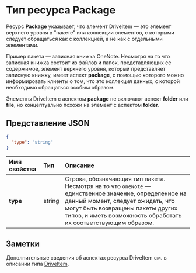 # <a name="package-resource-type"></a>Тип ресурса Package

Ресурс **Package** указывает, что элемент DriveItem — это элемент верхнего уровня в "пакете" или коллекции элементов, с которыми следует обращаться как с коллекцией, а не как с отдельными элементами.

Пример пакета — записная книжка OneNote. Несмотря на то что записная книжка состоит из файлов и папок, представляющих ее содержимое, элемент верхнего уровня, который представляет записную книжку, имеет аспект **package**, с помощью которого можно информировать клиенты о том, что это коллекция данных, с которой необходимо обращаться особым образом.

Элементы DriveItem с аспектом **package** не включают аспект **folder** или **file**, но концептуально похожи на элемент с аспектом **folder**.

## <a name="json-representation"></a>Представление JSON

<!-- { "blockType": "resource", "@odata.type": "microsoft.graph.package" } -->
```json
{
  "type": "string"
}
```

| Имя свойства | Тип   | Описание                                                                                                                                                                      |
|:--------------|:-------|:---------------------------------------------------------------------------------------------------------------------------------------------------------------------------------|
| **type**      | string | Строка, обозначающая тип пакета. Несмотря на то что `oneNote` — единственное значение, определенное на данный момент, следует ожидать, что могут быть возвращены пакеты других типов, и иметь возможность обработать их соответствующим образом. |

## <a name="remarks"></a>Заметки 

Дополнительные сведения об аспектах ресурса DriveItem см. в описании типа [DriveItem](driveitem.md).


<!-- {
  "type": "#page.annotation",
  "description": "The Package facet indicates that an item is the root of a special collection of items that should be treated as a single unit.",
  "keywords": "package, facet, onenote",
  "section": "documentation"
} -->
